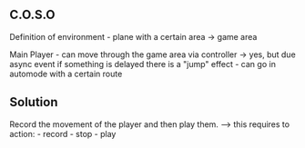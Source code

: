C.O.S.O
---

Definition of environment
    - plane with a certain area -> game area

Main Player
    - can move through the game area via controller
        -> yes, but due async event if something is delayed there is a "jump" effect
    - can go in automode with a certain route

Solution
---
Record the movement of the player and then play them.
--> this requires to action:
    - record
    - stop
    - play